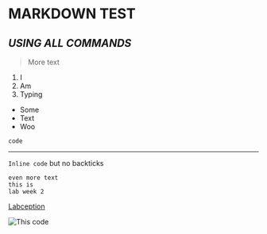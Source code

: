 # **MARKDOWN TEST**
## *USING ALL COMMANDS*

> More text

1. I
2. Am
3. Typing

- Some
- Text
- Woo

`code`

---

`Inline code` but no backticks

```
even more text
this is
lab week 2
```

[Labception](https://i.gyazo.com/f7d3cc589ac1141e18cf5f54f1c0e110.png)

![This code](https://i.gyazo.com/f7d3cc589ac1141e18cf5f54f1c0e110.png)
